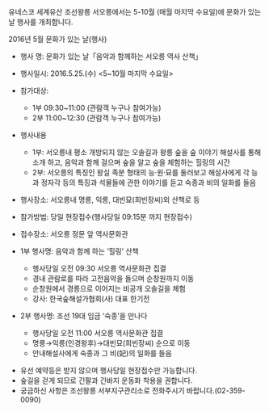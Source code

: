 유네스코 세계유산 조선왕릉 서오릉에서는 5-10월 (매월 마지막 수요일)에 문화가 있는 날 행사를 개최합니다.

2016년 5월 문화가 있는 날(행사)

- 행사 명: 문화가 있는 날「음악과 함께하는 서오릉 역사 산책」
- 행사일시: 2016.5.25.(수) <5~10월 마지막 수요일>
- 참가대상:
  - 1부 09:30~11:00 (관람객 누구나 참여가능)
  - 2부 11:00~12:30 (관람객 누구나 참여가능)
- 행사내용
  - 1부: 서오릉내 평소 개방되지 않는 오솔길과 왕릉 숲을 숲 이야기 해설사를 통해 소개 하고, 음악과 함께 걸으며 숲을 알고 숲을 체험하는 힐링의 시간
  - 2부: 서오릉의 특징인 왕실 족분 형태의 능·원·묘를 둘러보고 해설사에게 각 능과 정자각 등의 특징과 석물들에 관한 이야기를 듣고 숙종과 비의 일화를 들음
- 행사장소: 서오릉내 명릉, 익릉, 대빈묘(희빈장씨)외 산책로 등
- 참가방법: 당일 현장접수(행사당일 09:15분 까지 현장접수)
- 접수장소: 서오릉 정문 앞 역사문화관

- 1부 행사명: 음악과 함께 하는 ‘힐링’ 산책
  - 행사당일 오전 09:30 서오릉 역사문화관 집결
  - 경내 관람로를 따라 고전음악을 들으며 순창원까지 이동
  - 순창원에서 경릉으로 이어지는 비공개 오솔길을 체험
  - 강사: 한국숲해설가협회(사) 대표 한기전

- 2부 행사명: 조선 19대 임금 ‘숙종’을 만나다
  - 행사당일 오전 11:00 서오릉 역사문화관 집결
  - 명릉→익릉(인경왕후)→대빈묘(희빈장씨) 순으로 이동
  - 안내해설사에게 숙종과 그 비(妃)의 일화를 들음

* 유선 예약등은 받지 않으며 행사당일 현장접수만 가능합니다.
* 숲길을 걷게 되므로 긴팔과 긴바지 운동화 착용을 권합니다.
* 궁금하신 사항은 조선왕릉 서부지구관리소로 전화주시기 바랍니다.(02-359-0090)